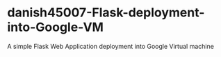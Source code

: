 # danish45007-Flask-deployment-into-Google-VM
A simple Flask Web Application deployment into Google Virtual machine 
